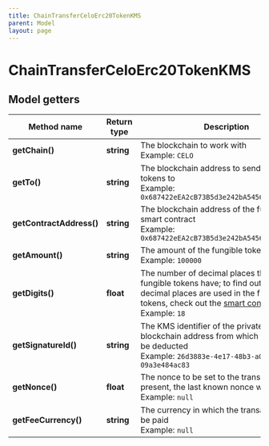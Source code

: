 ```yaml
---
title: ChainTransferCeloErc20TokenKMS
parent: Model
layout: page
---
```


# ChainTransferCeloErc20TokenKMS

## Model getters

Method name | Return type | Description | Notes
------------ | ------------- | ------------- | -------------
**getChain()** | **string** | The blockchain to work with <br>Example: `CELO` |
**getTo()** | **string** | The blockchain address to send the fungible tokens to <br>Example: `0x687422eEA2cB73B5d3e242bA5456b782919AFc85` |
**getContractAddress()** | **string** | The blockchain address of the fungible token smart contract <br>Example: `0x687422eEA2cB73B5d3e242bA5456b782919AFc85` |
**getAmount()** | **string** | The amount of the fungible tokens to be sent <br>Example: `100000` |
**getDigits()** | **float** | The number of decimal places that the fungible tokens have; to find out how many decimal places are used in the fungible tokens, check out the <a href="https://apidoc.tatum.io/tag/Blockchain-utils#operation/SCGetContractAddress" target="_blank">smart contract</a> <br>Example: `18` |
**getSignatureId()** | **string** | The KMS identifier of the private key of the blockchain address from which the fee will be deducted <br>Example: `26d3883e-4e17-48b3-a0ee-09a3e484ac83` |
**getNonce()** | **float** | The nonce to be set to the transaction; if not present, the last known nonce will be used <br>Example: `null` | [optional]
**getFeeCurrency()** | **string** | The currency in which the transaction fee will be paid <br>Example: `null` |

